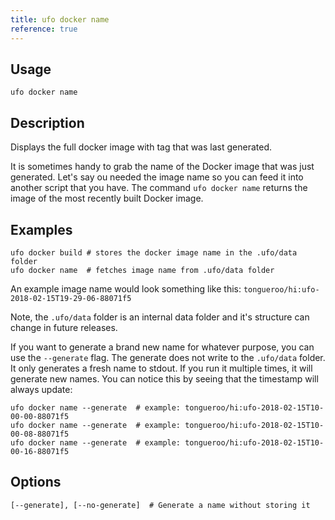 ```yaml
---
title: ufo docker name
reference: true
---
```


## Usage

    ufo docker name

## Description

Displays the full docker image with tag that was last generated.

It is sometimes handy to grab the name of the Docker image that was just generated.  Let's say ou needed the image name so you can feed it into another script that you have. The command `ufo docker name` returns the image of the most recently built Docker image.

## Examples

    ufo docker build # stores the docker image name in the .ufo/data folder
    ufo docker name  # fetches image name from .ufo/data folder

An example image name would look something like this: `tongueroo/hi:ufo-2018-02-15T19-29-06-88071f5`

Note, the `.ufo/data` folder is an internal data folder and it's structure can change in future releases.

If you want to generate a brand new name for whatever purpose, you can use the `--generate` flag.  The generate does not write to the `.ufo/data` folder.  It only generates a fresh name to stdout.  If you run it multiple times, it will generate new names.  You can notice this by seeing that the timestamp will always update:

    ufo docker name --generate  # example: tongueroo/hi:ufo-2018-02-15T10-00-00-88071f5
    ufo docker name --generate  # example: tongueroo/hi:ufo-2018-02-15T10-00-08-88071f5
    ufo docker name --generate  # example: tongueroo/hi:ufo-2018-02-15T10-00-16-88071f5


## Options

```
[--generate], [--no-generate]  # Generate a name without storing it
```

